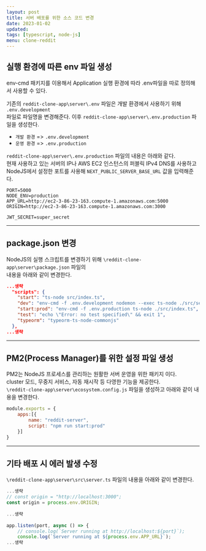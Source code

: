 ```yaml
---
layout: post
title: 서버 배포를 위한 소스 코드 변경
date: 2023-01-02
updated: 
tags: [typescript, node-js]
menu: clone-reddit
---
```

## 실행 환경에 따른 env 파일 생성
env-cmd 패키지를 이용해서 Application 실행 환경에 따라 .env파일을 따로 정의해서 사용할 수 있다.

기존의 `reddit-clone-app\server\.env` 파일은 개발 환경에서 사용하기 위해 `.env.development`   
파일로 파일명을 변경해준다. 이후 `reddit-clone-app\server\.env.production` 파일을 생성한다.
* `개발 환경` => `.env.development`
* `운영 환경` => `.env.production`

`reddit-clone-app\server\.env.production` 파일의 내용은 아래와 같다.   
현재 사용하고 있는 서버의 IP나 AWS EC2 인스턴스의 퍼블릭 IPv4 DNS를 사용하고    
NodeJS에서 설정한 포트를 사용해 `NEXT_PUBLIC_SERVER_BASE_URL` 값을 입력해준다.
```
PORT=5000
NODE_ENV=production
APP_URL=http://ec2-3-86-23-163.compute-1.amazonaws.com:5000
ORIGIN=http://ec2-3-86-23-163.compute-1.amazonaws.com:3000

JWT_SECRET=super_secret
```

- - -

## package.json 변경
NodeJS의 실행 스크립트를 변경하기 위해 `\reddit-clone-app\server\package.json` 파일의   
내용을 아래와 같이 변경한다.

```json
...생략
  "scripts": {
    "start": "ts-node src/index.ts",
    "dev": "env-cmd -f .env.development nodemon --exec ts-node ./src/server.ts",
    "start:prod": "env-cmd -f .env.production ts-node ./src/index.ts",
    "test": "echo \"Error: no test specified\" && exit 1",
    "typeorm": "typeorm-ts-node-commonjs"
  },
...생략
```

- - - 

## PM2(Process Manager)를 위한 설정 파일 생성
PM2는 NodeJS 프로세스를 관리하는 원활한 서버 운영을 위한 패키지 이다.   
cluster 모드, 무중지 서비스, 자동 재시작 등 다영한 기능을 제공한다.   
`\reddit-clone-app\server\ecosystem.config.js` 파일을 생성하고 아래와 같이 내용을 변경한다.
```javascript
module.exports = {
    apps:[{
        name: "reddit-server",
        script: "npm run start:prod"
    }]
}
```

- - - 

## 기타 배포 시 에러 발생 수정
`\reddit-clone-app\server\src\server.ts` 파일의 내용을 아래와 같이 변경한다.
```typescript
...생략
// const origin = "http://localhost:3000";
const origin = process.env.ORIGIN;
 
...생략
 
app.listen(port, async () => {
    // console.log(`Server running at http://localhost:${port}`);
    console.log(`Server running at ${process.env.APP_URL}`);
...생략
```